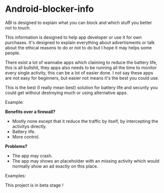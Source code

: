 # Android-blocker-info
ABI is designed to explain what you can block and which stuff you better not to touch.


This information is designed to help app developer or use it for own purchases. It's designed to explain everything about advertisments or talk about the ethical reasons to do or not to do but I hope it may helps some people. 

There exist a lot of wannabe apps which claiming to reduce the battery life, this is all bullshit, they apps also needs to be running all the time to monitor every single activity, this can be a lot of easier done. I not say these apps are not easy for beginners, but easier not means it's the best you could use.

This is the best (I really mean best) solution for battery life and security you could get without destroying much or using alternative apps.

Example:


**Benefits over a firewall?**
* Mostly none except that it reduce the traffic by itself, by intercepting the activitys directly.
* Battery life.
* More control.


**Problems?**
* The app may crash.
* The app may shows an placeholder with an missing activity which would normally show an ad exactly on this place.

Examples:



This project is in beta stage ! 
